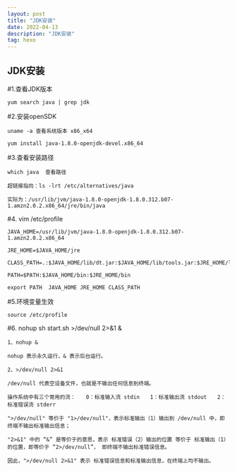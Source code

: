 ```yaml
---
layout: post
title: "JDK安装"
date: 2022-04-13
description: "JDK安装"
tag: hexo
---   
```

## JDK安装

#1.查看JDK版本

    yum search java | grep jdk


#2.安装openSDK

    uname -a 查看系统版本 x86_x64

    yum install java-1.8.0-openjdk-devel.x86_64

#3.查看安装路径

    which java  查看路径

    超链接指向：ls -lrt /etc/alternatives/java

    实际为：/usr/lib/jvm/java-1.8.0-openjdk-1.8.0.312.b07-1.amzn2.0.2.x86_64/jre/bin/java

#4. vim /etc/profile

    JAVA_HOME=/usr/lib/jvm/java-1.8.0-openjdk-1.8.0.312.b07-1.amzn2.0.2.x86_64

    JRE_HOME=$JAVA_HOME/jre

    CLASS_PATH=.:$JAVA_HOME/lib/dt.jar:$JAVA_HOME/lib/tools.jar:$JRE_HOME/lib

    PATH=$PATH:$JAVA_HOME/bin:$JRE_HOME/bin

    export PATH  JAVA_HOME JRE_HOME CLASS_PATH

#5.环境变量生效

    source /etc/profile

#6. nohup sh start.sh >/dev/null 2>&1 &

    1、nohup &

    nohup 表示永久运行，& 表示后台运行。

    2、>/dev/null 2>&1

    /dev/null 代表空设备文件，也就是不输出任何信息到终端。

    操作系统中有三个常用的流：　　0：标准输入流 stdin　　1：标准输出流 stdout　　2：标准错误流 stderr

    ">/dev/null" 等价于 "1>/dev/null"，表示标准输出（1）输出到 /dev/null 中，即终端不输出标准输出信息；

    "2>&1" 中的 “&” 是等价于的意思，表示 标准错误（2）输出的位置 等价于 标准输出（1）的位置，即等价于 “2>/dev/null”， 即终端不输出标准错误信息。

    因此，">/dev/null 2>&1" 表示 标准错误信息和标准输出信息，在终端上均不输出。



    


    




